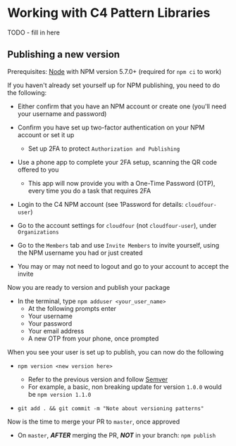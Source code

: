 # Working with C4 Pattern Libraries

TODO - fill in here

## Publishing a new version

Prerequisites: [Node](https://nodejs.org) with NPM version 5.7.0+ (required for `npm ci` to work)

If you haven't already set yourself up for NPM publishing, you need to do the following:

- Either confirm that you have an NPM account or create one (you'll need your username and password)
- Confirm you have set up two-factor authentication on your NPM account or set it up
  - Set up 2FA to protect `Authorization and Publishing`
- Use a phone app to complete your 2FA setup, scanning the QR code offered to you
  - This app will now provide you with a One-Time Password (OTP), every time you do a task that requires 2FA

- Login to the C4 NPM account (see 1Password for details: `cloudfour-user`)
- Go to the account settings for `cloudfour` (not `cloudfour-user`), under `Organizations`
- Go to the `Members` tab and use `Invite Members` to invite yourself, using the NPM username you had or just created
- You may or may not need to logout and go to your account to accept the invite

Now you are ready to version and publish your package

- In the terminal, type `npm adduser <your_user_name>`
  - At the following prompts enter
  - Your username
  - Your password
  - Your email address
  - A new OTP from your phone, once prompted

When you see your user is set up to publish, you can now do the following

- `npm version <new version here>`
  - Refer to the previous version and follow [Semver](https://docs.npmjs.com/getting-started/semantic-versioning)
  - For example, a basic, non breaking update for version `1.0.0` would be `npm version 1.1.0`

- `git add . && git commit -m "Note about versioning patterns"`

Now is the time to merge your PR to `master`, once approved

- On `master`, **_AFTER_** merging the PR, **_NOT_** in your branch: `npm publish`
